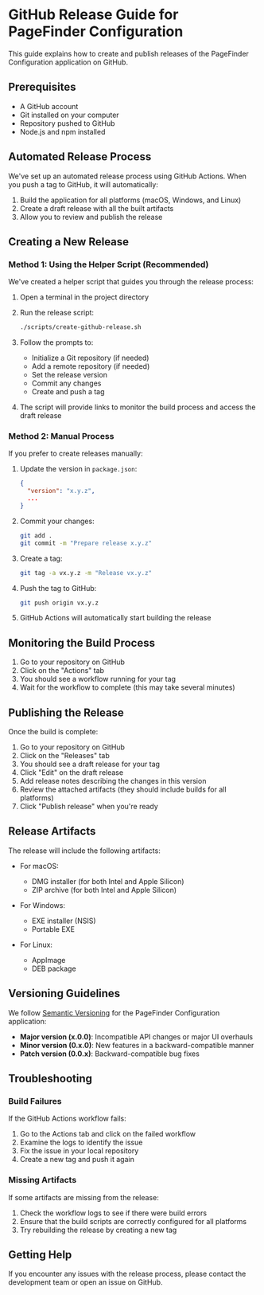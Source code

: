 # GitHub Release Guide for PageFinder Configuration

This guide explains how to create and publish releases of the PageFinder Configuration application on GitHub.

## Prerequisites

- A GitHub account
- Git installed on your computer
- Repository pushed to GitHub
- Node.js and npm installed

## Automated Release Process

We've set up an automated release process using GitHub Actions. When you push a tag to GitHub, it will automatically:

1. Build the application for all platforms (macOS, Windows, and Linux)
2. Create a draft release with all the built artifacts
3. Allow you to review and publish the release

## Creating a New Release

### Method 1: Using the Helper Script (Recommended)

We've created a helper script that guides you through the release process:

1. Open a terminal in the project directory
2. Run the release script:
   ```bash
   ./scripts/create-github-release.sh
   ```
3. Follow the prompts to:
   - Initialize a Git repository (if needed)
   - Add a remote repository (if needed)
   - Set the release version
   - Commit any changes
   - Create and push a tag

4. The script will provide links to monitor the build process and access the draft release

### Method 2: Manual Process

If you prefer to create releases manually:

1. Update the version in `package.json`:
   ```json
   {
     "version": "x.y.z",
     ...
   }
   ```

2. Commit your changes:
   ```bash
   git add .
   git commit -m "Prepare release x.y.z"
   ```

3. Create a tag:
   ```bash
   git tag -a vx.y.z -m "Release vx.y.z"
   ```

4. Push the tag to GitHub:
   ```bash
   git push origin vx.y.z
   ```

5. GitHub Actions will automatically start building the release

## Monitoring the Build Process

1. Go to your repository on GitHub
2. Click on the "Actions" tab
3. You should see a workflow running for your tag
4. Wait for the workflow to complete (this may take several minutes)

## Publishing the Release

Once the build is complete:

1. Go to your repository on GitHub
2. Click on the "Releases" tab
3. You should see a draft release for your tag
4. Click "Edit" on the draft release
5. Add release notes describing the changes in this version
6. Review the attached artifacts (they should include builds for all platforms)
7. Click "Publish release" when you're ready

## Release Artifacts

The release will include the following artifacts:

- For macOS:
  - DMG installer (for both Intel and Apple Silicon)
  - ZIP archive (for both Intel and Apple Silicon)

- For Windows:
  - EXE installer (NSIS)
  - Portable EXE

- For Linux:
  - AppImage
  - DEB package

## Versioning Guidelines

We follow [Semantic Versioning](https://semver.org/) for the PageFinder Configuration application:

- **Major version (x.0.0)**: Incompatible API changes or major UI overhauls
- **Minor version (0.x.0)**: New features in a backward-compatible manner
- **Patch version (0.0.x)**: Backward-compatible bug fixes

## Troubleshooting

### Build Failures

If the GitHub Actions workflow fails:

1. Go to the Actions tab and click on the failed workflow
2. Examine the logs to identify the issue
3. Fix the issue in your local repository
4. Create a new tag and push it again

### Missing Artifacts

If some artifacts are missing from the release:

1. Check the workflow logs to see if there were build errors
2. Ensure that the build scripts are correctly configured for all platforms
3. Try rebuilding the release by creating a new tag

## Getting Help

If you encounter any issues with the release process, please contact the development team or open an issue on GitHub.
